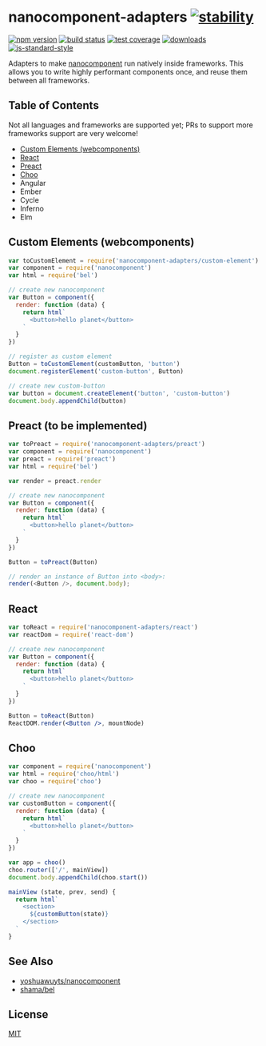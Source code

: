 # nanocomponent-adapters [![stability][0]][1]
[![npm version][2]][3] [![build status][4]][5] [![test coverage][6]][7]
[![downloads][8]][9] [![js-standard-style][10]][11]

Adapters to make [nanocomponent][nc] run natively inside frameworks. This
allows you to write highly performant components once, and reuse them between
all frameworks.

## Table of Contents
Not all languages and frameworks are supported yet; PRs to support more
frameworks support are very welcome!
- [Custom Elements (webcomponents)](#custom-elements-webcomponents)
- [React](#react)
- [Preact](#preact)
- [Choo](#choo)
- Angular
- Ember
- Cycle
- Inferno
- Elm

## Custom Elements (webcomponents)
```js
var toCustomElement = require('nanocomponent-adapters/custom-element')
var component = require('nanocomponent')
var html = require('bel')

// create new nanocomponent
var Button = component({
  render: function (data) {
    return html`
      <button>hello planet</button>
    `
  }
})

// register as custom element
Button = toCustomElement(customButton, 'button')
document.registerElement('custom-button', Button)

// create new custom-button
var button = document.createElement('button', 'custom-button')
document.body.appendChild(button)
```

## Preact (to be implemented)
```js
var toPreact = require('nanocomponent-adapters/preact')
var component = require('nanocomponent')
var preact = require('preact')
var html = require('bel')

var render = preact.render

// create new nanocomponent
var Button = component({
  render: function (data) {
    return html`
      <button>hello planet</button>
    `
  }
})

Button = toPreact(Button)

// render an instance of Button into <body>:
render(<Button />, document.body);
```

## React
```jsx
var toReact = require('nanocomponent-adapters/react')
var reactDom = require('react-dom')

// create new nanocomponent
var Button = component({
  render: function (data) {
    return html`
      <button>hello planet</button>
    `
  }
})

Button = toReact(Button)
ReactDOM.render(<Button />, mountNode)
```

## Choo
```js
var component = require('nanocomponent')
var html = require('choo/html')
var choo = require('choo')

// create new nanocomponent
var customButton = component({
  render: function (data) {
    return html`
      <button>hello planet</button>
    `
  }
})

var app = choo()
choo.router(['/', mainView])
document.body.appendChild(choo.start())

mainView (state, prev, send) {
  return html`
    <section>
      ${customButton(state)}
    </section>
  `
}
```

## See Also
- [yoshuawuyts/nanocomponent][nc]
- [shama/bel](https://github.com/shama/bel)

## License
[MIT](https://tldrlegal.com/license/mit-license)

[0]: https://img.shields.io/badge/stability-experimental-orange.svg?style=flat-square
[1]: https://nodejs.org/api/documentation.html#documentation_stability_index
[2]: https://img.shields.io/npm/v/nanocomponent-to-webcomponent.svg?style=flat-square
[3]: https://npmjs.org/package/nanocomponent-to-webcomponent
[4]: https://img.shields.io/travis/yoshuawuyts/nanocomponent-to-webcomponent/master.svg?style=flat-square
[5]: https://travis-ci.org/yoshuawuyts/nanocomponent-to-webcomponent
[6]: https://img.shields.io/codecov/c/github/yoshuawuyts/nanocomponent-to-webcomponent/master.svg?style=flat-square
[7]: https://codecov.io/github/yoshuawuyts/nanocomponent-to-webcomponent
[8]: http://img.shields.io/npm/dm/nanocomponent-to-webcomponent.svg?style=flat-square
[9]: https://npmjs.org/package/nanocomponent-to-webcomponent
[10]: https://img.shields.io/badge/code%20style-standard-brightgreen.svg?style=flat-square
[11]: https://github.com/feross/standard
[nc]: https://github.com/yoshuawuyts/nanocomponent
